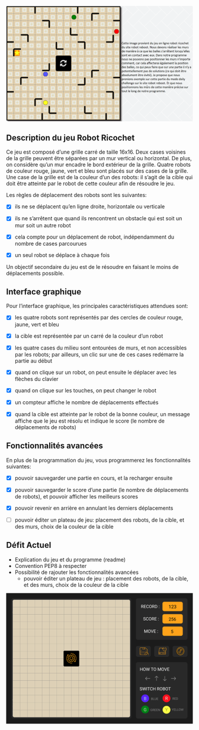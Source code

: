 ![](img/exemple_de_terrain.png)


## Description du jeu Robot Ricochet

Ce jeu est composé d’une grille carré de taille 16x16. Deux cases voisines de la grille peuvent être séparées par un mur vertical ou horizontal. De plus, on considère qu’un mur encadre le bord extérieur de la grille. Quatre robots de couleur rouge, jaune, vert et bleu sont placés sur des cases de la grille. Une case de la grille est de la couleur d’un des robots: il s’agit de la cible qui doit être atteinte par le robot de cette couleur afin de résoudre le jeu.

Les règles de déplacement des robots sont les suivantes:

- [X] ils ne se déplacent qu’en ligne droite, horizontale ou verticale

- [X] ils ne s’arrêtent que quand ils rencontrent un obstacle qui est soit un mur soit un autre robot

- [X] cela compte pour un déplacement de robot, indépendamment du nombre de cases parcourues

- [X] un seul robot se déplace à chaque fois

Un objectif secondaire du jeu est de le résoudre en faisant le moins de déplacements possible.

## Interface graphique

Pour l’interface graphique, les principales caractéristiques attendues sont:

- [X] les quatre robots sont représentés par des cercles de couleur rouge, jaune, vert et bleu

- [X] la cible est représentée par un carré de la couleur d’un robot

- [X] les quatre cases du milieu sont entourées de murs, et non accessibles par les robots; par ailleurs, un clic sur une de ces cases redémarre la partie au début

- [X] quand on clique sur un robot, on peut ensuite le déplacer avec les flèches du clavier

- [X] quand on clique sur les touches, on peut changer le robot

- [X] un compteur affiche le nombre de déplacements effectués

- [X] quand la cible est atteinte par le robot de la bonne couleur, un message affiche que le jeu est résolu et indique le score (le nombre de déplacements de robots)


## Fonctionnalités avancées

En plus de la programmation du jeu, vous programmerez les fonctionnalités suivantes:

- [X] pouvoir sauvegarder une partie en cours, et la recharger ensuite

- [X] pouvoir sauvegarder le score d’une partie (le nombre de déplacements de robots), et pouvoir afficher les meilleurs scores

- [X] pouvoir revenir en arrière en annulant les derniers déplacements

- [ ] pouvoir éditer un plateau de jeu: placement des robots, de la cible, et des murs, choix de la couleur de la cible


## Défit Actuel

- Explication du jeu et du programme (readme)
- Convention PEP8 à respecter
- Possibilité de rajouter les fonctionnalités avancées
    - pouvoir éditer un plateau de jeu : placement des robots, de la cible, et des murs, choix de la couleur de la cible


![](img/robot_ricochet_UI.png)